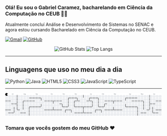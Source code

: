 ### Olá! Eu sou o Gabriel Caramez, bacharelando em Ciência da Computação no CEUB 👨‍💻

Atualmente concluí Análise e Desenvolvimento de Sistemas no SENAC e agora estou cursando Bacharelado em Ciência da Computação no CEUB.

[![Gmail](https://img.shields.io/badge/Gmail-D14836?style=for-the-badge&logo=gmail&logoColor=white)](mailto:gabrielcaramez@gmail.com)
[![GitHub](https://img.shields.io/badge/GitHub-181717?style=for-the-badge&logo=github&logoColor=white)](https://github.com/GabrielCaramez)

<div align="center">
  <img src="https://github-readme-stats.vercel.app/api?username=GabrielCaramez&hide_title=false&hide_rank=false&show_icons=true&include_all_commits=true&count_private=true&disable_animations=false&theme=dracula&hide_border=false" alt="GitHub Stats"/>
  <img src="https://github-readme-stats.vercel.app/api/top-langs?username=GabrielCaramez&locale=pt-br&hide_title=false&layout=compact&card_width=320&langs_count=5&theme=dracula&hide_border=false&order=2" alt="Top Langs"/>
</div>

---

## Linguagens que uso no meu dia a dia

![Python](https://img.shields.io/badge/Python-3776AB?style=for-the-badge&logo=python&logoColor=white) 
![Java](https://img.shields.io/badge/Java-ED8B00?style=for-the-badge&logo=openjdk&logoColor=white) 
![HTML5](https://img.shields.io/badge/HTML5-E34F26?style=for-the-badge&logo=html5&logoColor=white) 
![CSS3](https://img.shields.io/badge/CSS3-1572B6?style=for-the-badge&logo=css3&logoColor=white) 
![JavaScript](https://img.shields.io/badge/JavaScript-323330?style=for-the-badge&logo=javascript&logoColor=F7DF1E)
![TypeScript](https://img.shields.io/badge/TypeScript-3178C6?style=for-the-badge&logo=typescript&logoColor=white)

---

<p align="center">
  <picture>
    <source media="(prefers-color-scheme: dark)" srcset="https://raw.githubusercontent.com/BudaBecker/BudaBecker/output/pacman-contribution-graph-dark.svg">
    <source media="(prefers-color-scheme: light)" srcset="https://raw.githubusercontent.com/BudaBecker/BudaBecker/output/pacman-contribution-graph.svg">
    <img alt="Pacman Contribution Graph" src="https://raw.githubusercontent.com/BudaBecker/BudaBecker/output/pacman-contribution-graph.svg">
  </picture>
</p>

### Tomara que vocês gostem do meu GitHub ❤️
